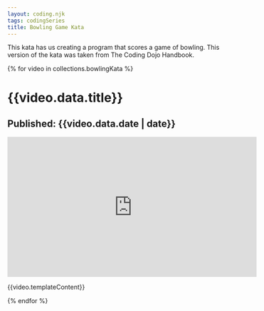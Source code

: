 ```yaml
---
layout: coding.njk
tags: codingSeries
title: Bowling Game Kata
---
```


This kata has us creating a program that scores a game of bowling.
This version of the kata was taken from The Coding Dojo Handbook.

{% for video in collections.bowlingKata %}
<h1>{{video.data.title}}</h1>  
<h2>Published: {{video.data.date | date}}</h2> 
<iframe 
    width="560" 
    height="315" 
    src="https://www.youtube-nocookie.com/embed/{{video.data.id}}" 
    frameborder="0" 
    allow="accelerometer; 
    autoplay; 
    encrypted-media; 
    gyroscope; 
    picture-in-picture" 
    allowfullscreen></iframe>
<p>{{video.templateContent}}</p>
{% endfor %}